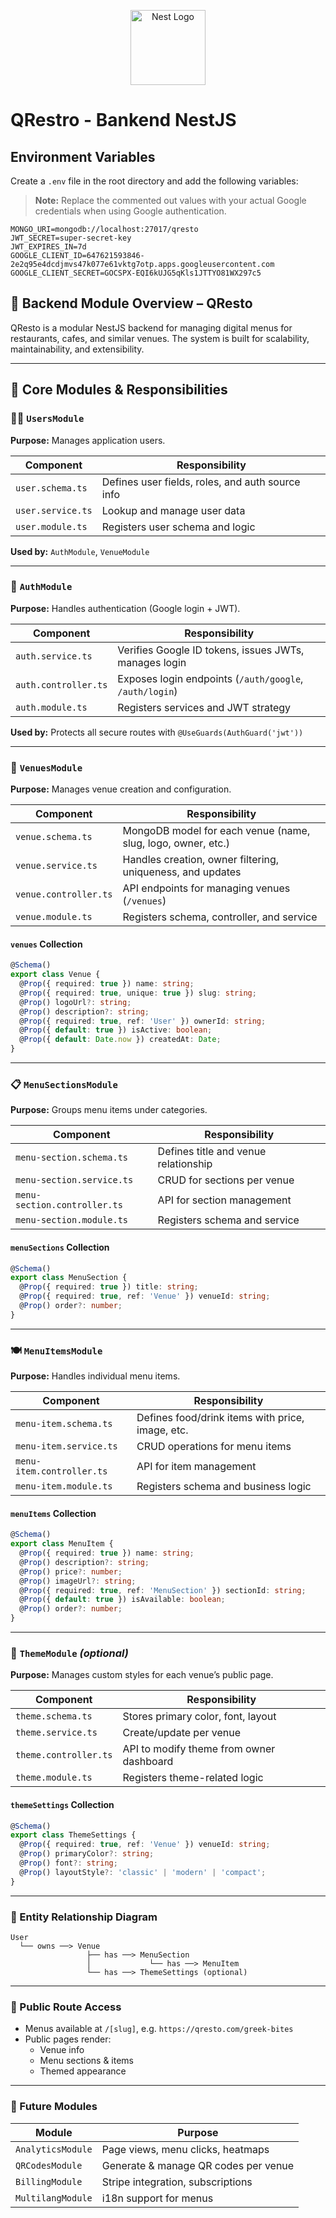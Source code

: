 <p align="center">
  <a href="http://nestjs.com/" target="blank"><img src="https://nestjs.com/img/logo-small.svg" width="120" alt="Nest Logo" /></a>
</p>


# QRestro - Bankend NestJS

## Environment Variables

Create a `.env` file in the root directory and add the following variables:


> **Note:** Replace the commented out values with your actual Google credentials when using Google authentication.

```env
MONGO_URI=mongodb://localhost:27017/qresto
JWT_SECRET=super-secret-key
JWT_EXPIRES_IN=7d
GOOGLE_CLIENT_ID=647621593846-2e2q95e4dcdjmvs47k077e61vktg7otp.apps.googleusercontent.com
GOOGLE_CLIENT_SECRET=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
```

## 🧩 Backend Module Overview – QResto

QResto is a modular NestJS backend for managing digital menus for restaurants, cafes, and similar venues. The system is built for scalability, maintainability, and extensibility.

---

## 🧱 Core Modules & Responsibilities

### 🧑‍💼 `UsersModule`
**Purpose:** Manages application users.

| Component         | Responsibility                                      |
|------------------|------------------------------------------------------|
| `user.schema.ts` | Defines user fields, roles, and auth source info     |
| `user.service.ts`| Lookup and manage user data                         |
| `user.module.ts` | Registers user schema and logic                      |

**Used by:** `AuthModule`, `VenueModule`

---

### 🔐 `AuthModule`
**Purpose:** Handles authentication (Google login + JWT).

| Component           | Responsibility                                           |
|--------------------|-----------------------------------------------------------|
| `auth.service.ts`  | Verifies Google ID tokens, issues JWTs, manages login     |
| `auth.controller.ts`| Exposes login endpoints (`/auth/google`, `/auth/login`) |
| `auth.module.ts`   | Registers services and JWT strategy                      |

**Used by:** Protects all secure routes with `@UseGuards(AuthGuard('jwt'))`

---

### 🏪 `VenuesModule`
**Purpose:** Manages venue creation and configuration.

| Component             | Responsibility                                                           |
|----------------------|---------------------------------------------------------------------------|
| `venue.schema.ts`    | MongoDB model for each venue (name, slug, logo, owner, etc.)             |
| `venue.service.ts`   | Handles creation, owner filtering, uniqueness, and updates                |
| `venue.controller.ts`| API endpoints for managing venues (`/venues`)                            |
| `venue.module.ts`    | Registers schema, controller, and service                                 |

#### `venues` Collection
```ts
@Schema()
export class Venue {
  @Prop({ required: true }) name: string;
  @Prop({ required: true, unique: true }) slug: string;
  @Prop() logoUrl?: string;
  @Prop() description?: string;
  @Prop({ required: true, ref: 'User' }) ownerId: string;
  @Prop({ default: true }) isActive: boolean;
  @Prop({ default: Date.now }) createdAt: Date;
}
```

---

### 📋 `MenuSectionsModule`
**Purpose:** Groups menu items under categories.

| Component                 | Responsibility                                                      |
|--------------------------|----------------------------------------------------------------------|
| `menu-section.schema.ts` | Defines title and venue relationship                                |
| `menu-section.service.ts`| CRUD for sections per venue                                          |
| `menu-section.controller.ts`| API for section management                                        |
| `menu-section.module.ts` | Registers schema and service                                         |

#### `menuSections` Collection
```ts
@Schema()
export class MenuSection {
  @Prop({ required: true }) title: string;
  @Prop({ required: true, ref: 'Venue' }) venueId: string;
  @Prop() order?: number;
}
```

---

### 🍽️ `MenuItemsModule`
**Purpose:** Handles individual menu items.

| Component              | Responsibility                                                   |
|-----------------------|-------------------------------------------------------------------|
| `menu-item.schema.ts` | Defines food/drink items with price, image, etc.                 |
| `menu-item.service.ts`| CRUD operations for menu items                                    |
| `menu-item.controller.ts`| API for item management                                       |
| `menu-item.module.ts` | Registers schema and business logic                              |

#### `menuItems` Collection
```ts
@Schema()
export class MenuItem {
  @Prop({ required: true }) name: string;
  @Prop() description?: string;
  @Prop() price?: number;
  @Prop() imageUrl?: string;
  @Prop({ required: true, ref: 'MenuSection' }) sectionId: string;
  @Prop({ default: true }) isAvailable: boolean;
  @Prop() order?: number;
}
```

---

### 🎨 `ThemeModule` *(optional)*
**Purpose:** Manages custom styles for each venue’s public page.

| Component               | Responsibility                                      |
|------------------------|------------------------------------------------------|
| `theme.schema.ts`      | Stores primary color, font, layout                  |
| `theme.service.ts`     | Create/update per venue                            |
| `theme.controller.ts`  | API to modify theme from owner dashboard           |
| `theme.module.ts`      | Registers theme-related logic                       |

#### `themeSettings` Collection
```ts
@Schema()
export class ThemeSettings {
  @Prop({ required: true, ref: 'Venue' }) venueId: string;
  @Prop() primaryColor?: string;
  @Prop() font?: string;
  @Prop() layoutStyle?: 'classic' | 'modern' | 'compact';
}
```

---

### 🔗 Entity Relationship Diagram
```
User
  └── owns ──> Venue
                 ├── has ──> MenuSection
                 │             └── has ──> MenuItem
                 └── has ──> ThemeSettings (optional)
```

---

### 🧭 Public Route Access
- Menus available at `/[slug]`, e.g. `https://qresto.com/greek-bites`
- Public pages render:
  - Venue info
  - Menu sections & items
  - Themed appearance

---

### 🚀 Future Modules
| Module             | Purpose                                 |
|--------------------|------------------------------------------|
| `AnalyticsModule`  | Page views, menu clicks, heatmaps        |
| `QRCodesModule`    | Generate & manage QR codes per venue     |
| `BillingModule`    | Stripe integration, subscriptions        |
| `MultilangModule`  | i18n support for menus                   |




